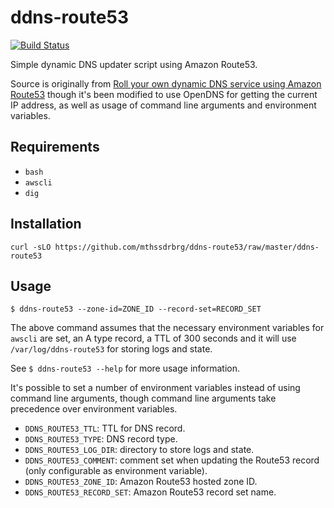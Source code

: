 # ddns-route53

[![Build Status](https://travis-ci.org/mthssdrbrg/ddns-route53.svg?branch=master)](https://travis-ci.org/mthssdrbrg/ddns-route53)

Simple dynamic DNS updater script using Amazon Route53.

Source is originally from [Roll your own dynamic DNS service using Amazon Route53](https://willwarren.com/2014/07/03/roll-dynamic-dns-service-using-amazon-route53)
though it's been modified to use OpenDNS for getting the current IP address, as
well as usage of command line arguments and environment variables.

## Requirements

* `bash`
* `awscli`
* `dig`

## Installation

```shell
curl -sLO https://github.com/mthssdrbrg/ddns-route53/raw/master/ddns-route53
```

## Usage

```shell
$ ddns-route53 --zone-id=ZONE_ID --record-set=RECORD_SET
```

The above command assumes that the necessary environment variables for `awscli`
are set, an A type record, a TTL of 300 seconds and it will use
`/var/log/ddns-route53` for storing logs and state.

See `$ ddns-route53 --help` for more usage information.

It's possible to set a number of environment variables instead of using command
line arguments, though command line arguments take precedence over environment
variables.

* `DDNS_ROUTE53_TTL`: TTL for DNS record.
* `DDNS_ROUTE53_TYPE`: DNS record type.
* `DDNS_ROUTE53_LOG_DIR`: directory to store logs and state.
* `DDNS_ROUTE53_COMMENT`: comment set when updating the Route53 record (only
  configurable as environment variable).
* `DDNS_ROUTE53_ZONE_ID`: Amazon Route53 hosted zone ID.
* `DDNS_ROUTE53_RECORD_SET`: Amazon Route53 record set name.

